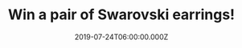 ---
campaign-uuid: "c-3763eaed-4372-44c6-86e3-047d290d5f7d"
type: "Competition"
category: "Gifts"
date: "2019-07-24T06:00:00.000Z"
end-date: "2019-09-24T23:59:00.000Z"
disable-form: false
is_promoted: true
has_entry_page: true
title: "Win a pair of Swarovski earrings!"
competition-description: "<p>Keep it simple and chic with this elegant and feminine\
  \ pair of rhodium-plated pierced Swarovski earrings. Showcasing beautiful round\
  \ clear crystals, accented with a hint of clear crystal pavé, they complement any\
  \ outfit and will take you from day to night in perfect style.</p>\n<p>Click below\
  \ for a chance to win.</p>\n"
hero-header: "Win a pair of Swarovski earrings!"
terms-confirmation: "N/A"
banner-img: "https://assets.expresslyapp.com/asset-e9ff3f5f-faeb-4225-a619-cb51c554284f.jpg"
logo-left-href: "http://club.expressly.io"
logo-left-image: "https://assets.expresslyapp.com/asset-c673751c-07d5-49be-924f-a9005db4e4ed.jpg"
logo-left-title: "Expressly Club"
bg-image-hero: "https://assets.expresslyapp.com/asset-794ea5ac-3ecb-4d05-8c49-5c24efcb9410.jpg"
bg-image-first: "https://assets.expresslyapp.com/asset-fc25da73-9b33-4b8a-9754-306d2b72075e.jpg"
section1-content: "<p>Since 1895, founder Daniel Swarovski’s mastery of crystal cutting\
  \ has defined the company. His enduring passion for innovation and design has made\
  \ it the world’s premier jewellery and accessory brand.</p>\n<p>All Swarovski fashion\
  \ jewellery is traditionally crafted and therefore very delicate. We are giving\
  \ away a pair of rhodium-plated pierced Swarovski earrings to you. Enhance your\
  \ sparkle and create exquisite refinement, with Swarovski you can.</p>\n"
entry-title: "Win a pair of Swarovski earrings!"
entry-content: "<p>Enter the draw to win a pair of Swarovski earrings by completing\
  \ the form below before 23:59 on the 24th of September 2019.</p>\n"
has-winner: false
prize-description: "A pair of Swarovski earrings."
special-conditions: "Multiple entries are allowed up to one every day."
country-restrictions:
- "GB"
---